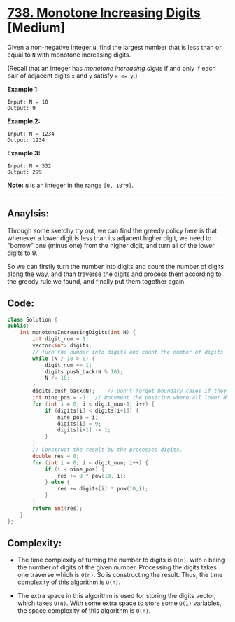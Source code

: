 # [738. Monotone Increasing Digits](https://leetcode.com/problems/monotone-increasing-digits/) [Medium]

Given a non-negative integer `N`, find the largest number that is less than or equal to `N` with monotone increasing digits.

(Recall that an integer has *monotone increasing digits* if and only if each pair of adjacent digits `x` and `y` satisfy `x <= y`.)

**Example 1:**

```
Input: N = 10
Output: 9
```

**Example 2:**

```
Input: N = 1234
Output: 1234
```

**Example 3:**

```
Input: N = 332
Output: 299
```

**Note:** `N` is an integer in the range `[0, 10^9]`.

-----

## **Anaylsis:**
Through some sketchy try out, we can find the greedy policy here is that whenever a lower digit is less than its adjacent higher digit, we need to "borrow" one (minus one) from the higher digit, and turn all of the lower digits to 9.

So we can firstly turn the number into digits and count the number of digits along the way, and than traverse the digits and process them according to the greedy rule we found, and finally put them together again.

## **Code:**
```cpp
class Solution {
public:
    int monotoneIncreasingDigits(int N) {
        int digit_num = 1;
        vector<int> digits;
        // Turn the number into digits and count the number of digits
        while (N / 10 > 0) {
            digit_num += 1;
            digits.push_back(N % 10);
            N /= 10;
        }
        digits.push_back(N);    // Don't forget boundary cases if they exist.
        int nine_pos = -1;  // Document the position where all lower digits have to turn to 9.
        for (int i = 0; i < digit_num-1; i++) {
            if (digits[i] < digits[i+1]) {
                nine_pos = i;
                digits[i] = 9;
                digits[i+1] -= 1;
            }
        }
        // Construct the result by the processed digits.
        double res = 0;
        for (int i = 0; i < digit_num; i++) {
            if (i < nine_pos) {
                res += 9 * pow(10, i);
            } else {
                res += digits[i] * pow(10,i);
            }
        }
        return int(res);
    }
};
```

## **Complexity:**

- The time complexity of turning the number to digits is `O(n)`, with `n` being the number of digits of the given number. Processing the digits takes one traverse which is `O(n)`. So is constructing the result. Thus, the time complexity of this algorithm is `O(n)`.

- The extra space in this algorithm is used for storing the digits vector, which takes `O(n)`. With some extra space to store some `O(1)` variables, the space complexity of this algorithm is `O(n)`.
